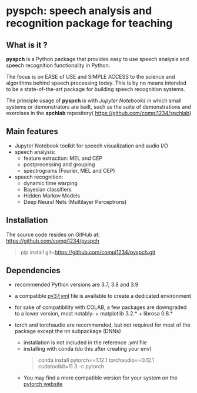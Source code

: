 # pyspch: speech analysis and recognition package for teaching

## What is it ?
**pyspch** is a Python package that provides easy to use speech analysis and speech recognition functionality in Python.  

The focus is on EASE of USE and SIMPLE ACCESS to the science and algorithms behind speech processing today.   This is by no means intended to be a state-of-the-art package for building speech recognition systems.

The principle usage of **pyspch** is with *Jupyter Notebooks* in which small systems or demonstrators are built, such as  the suite of demonstrations and exercises in the **spchlab** repository( https://github.com/compi1234/spchlab)


## Main features
 
- Jupyter Notebook toolkit for speech visualization and audio I/O
- speech analysis:
    + feature extraction: MEL and CEP
    + postprocessing and grouping
    + spectrograms (Fourier, MEL and CEP)
- speech recognition:
    + dynamic time warping
    + Bayesian classifiers
    + Hidden Markov Models
    + Deep Neural Nets (Multilayer Perceptrons)


## Installation

The source code resides on GitHub at:
https://github.com/compi1234/pyspch

> pip install git+https://github.com/compi1234/pyspch.git

## Dependencies

- recommended Python versions are 3.7, 3.8 and 3.9
- a compatible [py37.yml](py37.yml) file is available to create a dedicated environment
- for sake of compatibility with COLAB, a few packages are downgraded to a lower version, most notably:
        + matplotlib  3.2.*
        + librosa     0.8.*
    
- torch and torchaudio are recommended, but not required for most of the package except the nn subpackage (DNNs)
    + installation is not included in the reference .yml file 
    + installing with conda (do this after creating your env)
        > conda install pytorch==1.12.1 torchaudio==0.12.1 cudatoolkit=11.3 -c pytorch
    + You may find a more compatible version for your system on the [pytorch website]( https://pytorch.org/get-started/previous-versions/)
